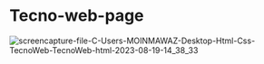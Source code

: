 # Tecno-web-page

![screencapture-file-C-Users-MOINMAWAZ-Desktop-Html-Css-TecnoWeb-TecnoWeb-html-2023-08-19-14_38_33](https://github.com/Moinnawaz03/Tecno-web-page/assets/141616375/4fdb47b2-577b-40fc-b807-cc36580b0c48)


